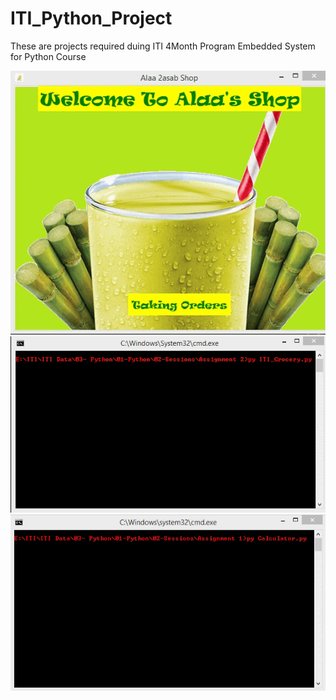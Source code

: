 # ITI_Python_Project
These are projects required duing ITI 4Month Program Embedded System for Python Course

![](https://github.com/MohamedAlaa36156/ITI_Python_Project/blob/main/ITI_Python_Projects/2asabShop/ITI_Alaa_Sugarcane.gif)
![](https://github.com/MohamedAlaa36156/ITI_Python_Project/blob/main/ITI_Python_Projects/ITI_Grocery%20Shop/ITI_Grocery_Shop.gif)
![](https://github.com/MohamedAlaa36156/ITI_Python_Project/blob/main/ITI_Python_Projects/ITI_Calculator/ITI_Calculator-py.gif)
